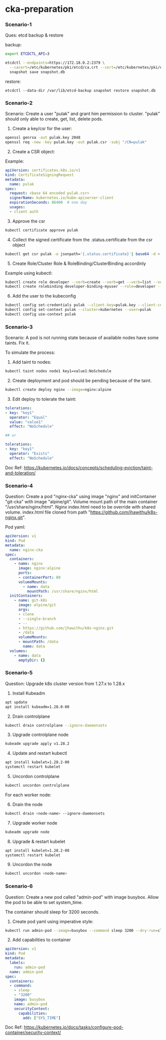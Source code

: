 # cka-preparation

### Scenario-1

Ques: etcd backup & restore

backup:

```bash
export ETCDCTL_API=3

etcdctl --endpoints=https://172.18.0.2:2379 \
  --cacert=/etc/kubernetes/pki/etcd/ca.crt --cert=/etc/kubernetes/pki/etcd/server.crt --key=/etc/kubernetes/pki/etcd/server.key \
  snapshot save snapshot.db
```

restore:

```
etcdctl --data-dir /var/lib/etcd-backup snapshot restore snapshot.db
```

### Scenario-2

Scenario: Create a user "pulak" and grant him permission to cluster. "pulak" should only able to create, get, list, delete pods.

1. Create a key/csr for the user:

```bash
openssl genrsa -out pulak.key 2048
openssl req -new -key pulak.key -out pulak.csr -subj "/CN=pulak"
```

2. Create a CSR object:

Example:
```yaml
apiVersion: certificates.k8s.io/v1
kind: CertificateSigningRequest
metadata:
  name: pulak
spec:
  request: <base 64 encoded pulak.csr>
  signerName: kubernetes.io/kube-apiserver-client
  expirationSeconds: 86400  # one day
  usages:
  - client auth
```

3. Approve the csr

```bash
kubectl certificate approve pulak
```

4. Collect the signed certificate from the .status.certificate from the csr object

```bash
kubectl get csr pulak -o jsonpath='{.status.certificate}'| base64 -d > pulak.crt
```

5. Create Role/Cluster Role & RoleBinding/ClusterBinding accordinly

Example using kubectl:
```bash
kubectl create role developer --verb=create --verb=get --verb=list --verb=update --verb=delete --resource=pods
kubectl create rolebinding developer-binding-myuser --role=developer --user=pulak
```

6. Add the user to the kubeconfig

```bash
kubectl config set-credentials pulak --client-key=pulak.key --client-certificate=pulak.crt --embed-certs=true
kubectl config set-context pulak --cluster=kubernetes --user=pulak
kubectl config use-context pulak
```

### Scenario-3

Scenario: A pod is not running state because of available nodes have some taints. Fix it.

To simulate the process:

1. Add taint to nodes:

```bash
kubectl taint nodes node1 key1=value1:NoSchedule
```

2. Create deployment and pod should be pending because of the taint.
```bash
kubectl create deploy nginx --image=nginx:alpine
```

3. Edit deploy to tolerate the taint:

```yaml
tolerations:
- key: "key1"
  operator: "Equal"
  value: "value1"
  effect: "NoSchedule"

## or

tolerations:
- key: "key1"
  operator: "Exists"
  effect: "NoSchedule"
```

Doc Ref: https://kubernetes.io/docs/concepts/scheduling-eviction/taint-and-toleration/

### Scenario-4

Question: Create a pod "nginx-cka" using image "nginx" and initContainer "git-cka" with image "alpine/git".
Volume mount path of the main container "/usr/share/nginx/html".
Nginx index.html need to be override with shared volume. index.html file cloned from path
"https://github.com/jhawithu/k8s-nginx.git".

Pod yaml:
```yaml
apiVersion: v1
kind: Pod
metadata:
  name: nginx-cka
spec:
  containers:
    - name: nginx
      image: nginx:alpine
      ports:
      - containerPort: 80
      volumeMounts:
        - name: data
          mountPath: /usr/share/nginx/html
  initContainers:
    - name: git-k8s
      image: alpine/git
      args:
      - clone
      - --single-branch
      - --
      - https://github.com/jhawithu/k8s-nginx.git
      - /data
      volumeMounts:
      - mountPath: /data
        name: data
  volumes:
    - name: data
      emptyDir: {}
```

### Scenario-5

Question: Upgrade k8s cluster version from 1.27.x to 1.28.x

1. Install Kubeadm

```bash
apt update
apt install kubeadm=1.28.0-00
```

2. Drain controlplane

```bash
kubectl drain controlplane --ignore-daemonsets
```

3. Upgrade controlplane node
   
```bash
kubeadm upgrade apply v1.28.2
```

4. Update and restart kubectl

```bash
apt install kubelet=1.28.2-00
systemctl restart kubelet
```

5. Uncordon controlplane

```bash
kubectl uncordon controlplane
```

For each worker node:

6. Drain the node

```bash
kubectl drain <node-name> --ignore-daemonsets
```

7. Upgrade worker node

```bash
kubeadm upgrade node
```

8. Upgrade & restart kubelet

```bash
apt install kubelet=1.28.2-00
systemctl restart kubelet
```

9. Uncordon the node

```bash
kubectl uncordon <node-name>
```

### Scenario-6

Question: Create a new pod called "admin-pod" with image busybox. Allow the pod to be able to set system_time.

The container should sleep for 3200 seconds.

1. Create pod yaml using imperative style:

```bash
kubectl run admin-pod --image=busybox --command sleep 3200 --dry-run=client -o yaml
```

2. Add capabilities to container

```yaml
apiVersion: v1
kind: Pod
metadata:
  labels:
    run: admin-pod
  name: admin-pod
spec:
  containers:
  - command:
    - sleep
    - "3200"
    image: busybox
    name: admin-pod
    securityContext:
      capabilities:
        add: ["SYS_TIME"]
```

Doc Ref: https://kubernetes.io/docs/tasks/configure-pod-container/security-context/



